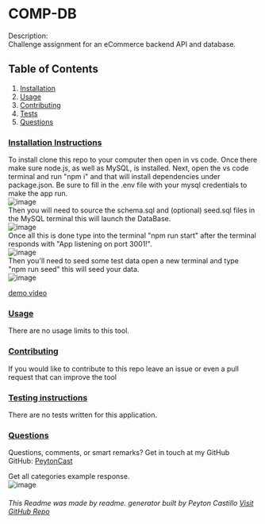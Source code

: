 <!--TILE AND DESCRIPTION-->
  # **COMP-DB** 
  
  Description: <br>
  Challenge assignment for an eCommerce backend API and database.
 
  <!--TABLE OF CONTENTS-->
   ## Table of Contents
  1. [Installation](#install)
  2. [Usage](#usage)
  3. [Contributing](#contribute)
  4. [Tests](#tests)
  5. [Questions](#questions)
 
  <!--INSTALLATION INSTRUCTIONS-->
   ### [Installation Instructions](install)
  To install clone this repo to your computer then open in vs code. 
  Once there make sure node.js, as well as MySQL, is installed. Next, open the vs code terminal and run "npm i" and that will install dependencies under package.json.
  Be sure to fill in the .env file with your mysql credentials to make the app run.
  <br>
  ![image](https://user-images.githubusercontent.com/107663364/193150029-57c108b2-662d-4e79-818b-9ce2ab5289be.png)
  <br>
  Then you will need to source the schema.sql and (optional) seed.sql files in the MySQL terminal this will launch the DataBase.
  <br>
  ![image](https://user-images.githubusercontent.com/107663364/193150088-20cd8eeb-4e7f-49ab-98cf-1f5f0e0ed0ae.png)
  <br>
  Once all this is done type into the terminal "npm run start" after the terminal responds with "App listening on port 3001!".
  <br>
  ![image](https://user-images.githubusercontent.com/107663364/193150283-da79b8a6-be35-41e3-9b2c-28b19b01dd9f.png)
  <br>
  Then you'll need to seed some test data open a new terminal and type  "npm run seed" this will seed your data.
  <br>
  ![image](https://user-images.githubusercontent.com/107663364/193150398-09ef043a-b819-4c6c-869b-ae98db0357fb.png)


  [demo video]()

  <!--USAGE--> 
  ### [Usage](usage)
  There are no usage limits to this tool.
 
   
   <!--CONTRIBUTING-->
  ### [Contributing](contribute)
  If you would like to contribute to this repo leave an issue or even a pull request that can improve the tool
 
   <!--TESTS-->
  ### [Testing instructions](tests)
  There are no tests written for this application.
   <!--QUESTIONS-->
   ### [Questions](questions)
  Questions, comments, or smart remarks? Get in touch at my GitHub<br>
  GitHub: [PeytonCast](HTTPS:github.com/PeytonCast) <br>
  
  Get all categories example response. <br>
  ![image](https://user-images.githubusercontent.com/107663364/193150494-3c8be86c-bd0e-44c0-a92f-efba6748eedd.png)


     
  ###### This Readme was made by readme. generator built by Peyton Castillo [Visit GitHub Repo](https://github.com/PeytonCast/readme.generator)

